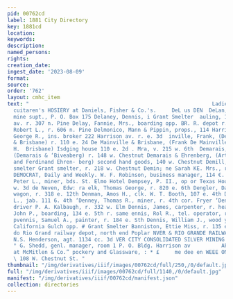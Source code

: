 ```yaml
---
pid: 00762cd
label: 1881 City Directory
key: 1881cd
location: 
keywords: 
description: 
named_persons: 
rights: 
creation_date: 
ingest_date: '2023-08-09'
format: 
source: 
order: '762'
layout: cmhc_item
text: "                                                           Ladies, Mi:  and
  cuitaren's HOSIERY at Daniels, Fisher & Co.'s.     DeL us DEN  DeLan, Sarville J.,
  mine supt., P. O. Box 175 Delaney, Dennis, i Grant Smelter  auling, 121 n. Leiter
  av. r. 307 n. Pine Delay, Fannie, Mrs., boarding opp. BR. R. depot r. same De Lay,
  Robert L., r. 606 n. Pine Delmonico, Mann & Pippin, props., 114 Harrison av Delprat,
  George R., ins. broker 222 Harrison av. r. e. 3d  inville, Frank, (De Mainville
  & Brisbane) r. 110 e. 24 De Mainville & Brisbane, (Frank De Mainville and William
  H.  Brisbane) Isdging house 110 e. 2d . Mra, v. 215 w. 6th  Demarais, Art thur,
  (Demarais & ‘Biveaberg) r. 148 w. Chestnut Demarais & Ehrenberg, (Arthur Demarais
  and Ferdinand Ehren- berg) second hand goods, 140 w. Chestnut Demill, Isaac J.,
  smelter Grant smelter, r. 218 w. Chestnut Demin; ne Sarah KE. Mrs., r. 302 w. Front
  DEMOCRAT, Daily and Weekly. W. F. Robinson, business manager, 114 €. 4th Dempsey,
  Peter L., miner, bds. St. Elmo Hotel Dempsey, P. II., op or Texas House, r. 125
  w. 3d de Neven, Edw: ra elk, Thomas George, r. 820 e. 6th Dengler, Daniel E., water
  wagon, r. 318 e. 12th Denman, Amos H., clk. W. T. Booth, 107 e. 4th Denman, John
  L., jab. 111 6. 4th ‘Denney, Thomas R., miner, r. 4th cor. Fryer ‘Dennis, Daniel,
  driver P. A. Kalbaugh, r. 332 w. Elm Dennis, James, carpenter, r. head e. 4th envis,
  John P., boarding, 134 e. 5th r. same ennis, Rol R., tel. operator, r. 134 e. 5th
  pvennis, Samuel A., painter, r. 184 e. Sth Dennis, William J., wood yard, r. ss.
  California Gulch opp. # Grant Smelter Banniston, Ettie Miss, r. 135 e. 5th Benver
  do Rio Grand railway depot, north end Poplar NVER & RIO GRANDE RAILWAY CO.’S EXPRESS.
  N.S. Henderson, agt. 1134 ¢c. 3d VER CITY CONSOLIDATED SILVER MINING CO. William
  ° G. Shedd, genl. manager, room 1 P. O. Bldg. Harrison av          AFuoll Li ine
  at McMitlen & Co.” pockery and Glassware, : * £     me dee en WEEE ONIN ONVATEWOT
  \ 108 W. Chestnut St. "
thumbnail: "/img/derivatives/iiif/images/00762cd/full/250,/0/default.jpg"
full: "/img/derivatives/iiif/images/00762cd/full/1140,/0/default.jpg"
manifest: "/img/derivatives/iiif/00762cd/manifest.json"
collection: directories
---
```

